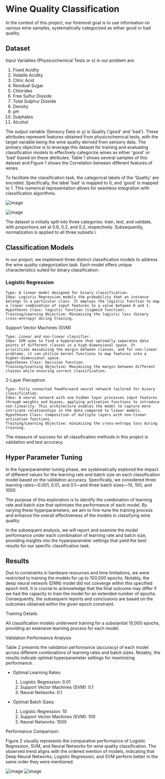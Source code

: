 # Wine Quality Classification

In the context of this project, our foremost goal is to use information on various wine samples, systematically categorized as either good or bad quality. 


## Dataset
Input Variables (Physicochemical Tests or x) in our problem are:

1.	Fixed Acidity
2.	Volatile Acidity
3.	Citric Acid
4.	Residual Sugar
5.	Chlorides
6.	Free Sulfur Dioxide
7.	Total Sulphur Dioxide
8.	Density
9.	pH
10.	Sulphates
11.	Alcohol

The output variable (Sensory Data or y) is Quality ('good' and 'bad'). These attributes represent features obtained from physicochemical tests, with the target variable being the wine quality derived from sensory data. The primary objective is to leverage this dataset for training and evaluating classification models to effectively categorize wines as either 'good' or 'bad' based on these attributes. Table 1 shows several samples of this dataset and Figure 1 shows the Correlation between different features of wines.

To facilitate the classification task, the categorical labels of the 'Quality' are encoded. Specifically, the label 'bad' is mapped to 0, and 'good' is mapped to 1. This numerical representation allows for seamless integration with classification algorithms.

![image](https://github.com/mobinamosannafat/wine-quality-classification/assets/52583295/c9cfc059-fe40-4c01-97af-c683a4261f5b)

![image](https://github.com/mobinamosannafat/wine-quality-classification/assets/52583295/58586654-3631-4e26-8bc8-000d7a681f35)


The dataset is initially split into three categories: train, test, and validate, with proportions set at 0.6, 0.2, and 0.2, respectively. Subsequently, normalization is applied to all three subsets.\\


## Classification Models

In our project, we implement three distinct classification models to address the wine quality categorization task. Each model offers unique characteristics suited for binary classification:

### Logistic Regression

	Type: A linear model designed for binary classification.
	Idea: Logistic Regression models the probability that an instance belongs to a particular class. It employs the logistic function to map a linear combination of input features to a value between 0 and 1.
	Hypotheses Class: logistic function (sigmoid function).
	Training/Learning Objective: Minimizing the logistic loss (binary cross-entropy) during training.


Support Vector Machines (SVM)

	Type: Linear and non-linear classifier.
	Idea: SVM aims to find a hyperplane that optimally separates data points of different classes in a high-dimensional space. It prioritizes maximizing the margin between classes, and for non-linear problems, it can utilize kernel functions to map features into a higher-dimensional space.
	Hypotheses Class: Decision function.
	Training/Learning Objective: Maximizing the margin between different classes while ensuring correct classification.


2-Layer Perceptron

	Type: Fully connected feedforward neural network tailored for binary classification.
	Idea: A neural network with one hidden layer processes input features through weights and biases, applying activation functions to introduce non-linearity. This architecture enables the model to capture more intricate relationships in the data compared to linear models.
	Hypotheses Class: Composition of multiple layers with non-linear activation functions.
	Training/Learning Objective: minimizing the cross-entropy loss during training.


The measure of success for all classification methods in this project is validation and test accuracy.

## Hyper Parameter Tuning

In the hyperparameter tuning phase, we systematically explored the impact of different values for the learning rate and batch size on each classification model based on the validation accuracy. Specifically, we considered three learning rates—0.001, 0.01, and 0.1—and three batch sizes—10, 100, and 1000.

The purpose of this exploration is to identify the combination of learning rate and batch size that optimizes the performance of each model. By varying these hyperparameters, we aim to fine-tune the training process and enhance the overall effectiveness of the models in classifying wine quality.

In the subsequent analysis, we will report and examine the model performance under each combination of learning rate and batch size, providing insights into the hyperparameter settings that yield the best results for our specific classification task.


## Results


Due to constraints in hardware resources and time limitations, we were restricted to training the models for up to 100,000 epochs. Notably, the deep neural network (DNN) model did not converge within this specified epoch limit. It is crucial to acknowledge that the final outcome may differ if we had the capacity to train the model for an extended number of epochs. Consequently, the subsequent reports and conclusions are based on the outcomes obtained within the given epoch constraint.

Training Details:

All classification models underwent training for a substantial 10,000 epochs, providing an extensive learning process for each model.


Validation Performance Analysis

Table 2 presents the validation performance (accuracy) of each model across different combinations of learning rates and batch sizes. Notably, the results indicate optimal hyperparameter settings for maximizing performance.

- Optimal Learning Rates:
  1. Logistic Regression: 0.01
  2. Support Vector Machines (SVM): 0.1
  3. Neural Networks: 0.1

- Optimal Batch Sizes:
  1. Logistic Regression: 10
  2. Support Vector Machines (SVM): 100
  3. Neural Networks: 1000


Performance Comparison:

Figure 2 visually represents the comparative performance of Logistic Regression, SVM, and Neural Networks for wine quality classification. The observed trend aligns with the ordered mention of models, indicating that Deep Neural Networks, Logistic Regression, and SVM perform better in the same order they were mentioned. 

![image](https://github.com/mobinamosannafat/wine-quality-classification/assets/52583295/cfa8a2d1-89c5-4c25-b212-e66fd2ff9c0d)
![image](https://github.com/mobinamosannafat/wine-quality-classification/assets/52583295/b19f4106-fcb4-49eb-be4b-19a3329e51d6)



